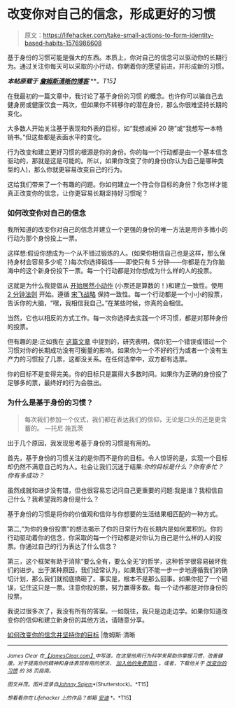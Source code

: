 # 改变你对自己的信念，形成更好的习惯

> 原文：<https://lifehacker.com/take-small-actions-to-form-identity-based-habits-1576986608>

基于身份的习惯可能是强大的东西。本质上，你对自己的信念可以驱动你的长期行为。通过关注你每天可以采取的小行动，你朝着你的愿望前进，并形成新的习惯。



***本帖原载于*** [***詹姆斯清晰的博客***](http://jamesclear.com/identity-votes) ***。*T15】**

在我最初的一篇文章中，我讨论了基于身份的习惯 的概念。也许你可以骗自己去健身房或健康饮食一两次，但如果你不转移你的潜在身份，那么你很难坚持长期的变化。

大多数人开始关注基于表现和外表的目标，如“我想减掉 20 磅”或“我想写一本畅销书。”但这些都是表面水平的变化。

行为改变和建立更好习惯的根源是你的身份。你的每一个行动都是由一个基本信念驱动的，那就是这是可能的。所以，如果你改变了你的身份(你认为自己是哪种类型的人)，那么你就更容易改变自己的行为。

这给我们带来了一个有趣的问题。你如何建立一个符合你目标的身份？你怎样才能真正改变你的信念，让你更容易长期坚持好习惯呢？

### 如何改变你对自己的信念

我所知道的改变你对自己的信念并建立一个更强的身份的唯一方法是用许多微小的行动为那个身份投上一票。

这样想:假设你想成为一个从不错过锻炼的人。(如果你相信自己也是这样，那么保持身材会容易多少呢？)每次你选择锻炼——即使只有 5 分钟——你都是在为你脑海中的这个新身份投下一票。每一个行动都是对你想成为什么样的人的投票。

这就是为什么我提倡从 [开始居然小动作](http://jamesclear.com/small-habits) (小票还是算数的！)和建立一致性。使用 [2 分钟法则](https://lifehacker.com/use-the-two-minute-rule-to-stop-procrastinating-and-get-1521792128) 开始。遵循 [宋飞战略](http://jamesclear.com/stop-procrastinating-seinfeld-strategy) 保持一致性。每一个行动都是一个小小的投票，告诉你的大脑，“嘿，我相信我自己。”在某些时候，你真的会相信。

当然，它也以相反的方式工作。每一次你选择去实践一个坏习惯，都是对那种身份的投票。

但有趣的是:正如我在 [这篇文章](http://lifehacker.com) 中提到的，研究表明，偶尔犯一个错误或错过一个习惯对你的长期成功没有可衡量的影响。如果你为一个不好的行为或者一个没有生产力的习惯投了几票，这都没关系。在任何选举中，双方都有选票。

你的目标不是变得完美。你的目标只是赢得大多数时间。如果你为正确的身份投了足够多的票，最终好的行为会胜出。

### 为什么是基于身份的习惯？

> 每次我们参加一个仪式，我们都在表达我们的信仰，无论是口头的还是更含蓄的。
> —托尼·施瓦茨

出于几个原因，我发现思考基于身份的习惯是有用的。

首先，基于身份的习惯关注的是你而不是你的目标。令人惊讶的是，实现一个目标却仍然不满意自己的为人。社会让我们沉迷于结果:*你的目标是什么？你有多忙？你有多成功？*

虽然成就和进步没有错，但也很容易忘记问自己更重要的问题:我是谁？我相信自己什么？我希望我的身份是什么？

基于身份的习惯是将你的价值观和信仰与你想要的生活结果相匹配的一种方式。

第二,“为你的身份投票”的想法揭示了你的日常行为在长期内是如何累积的。你的行动驱动着你的信念，你采取的每一个行动都是对你认为自己是什么样的人的投票。你通过自己的行为表达了什么信念？

第三，这个框架有助于消除“要么全有，要么全无”的哲学，这种哲学很容易破坏我们的进步。出于某种原因，我们经常认为，如果我们不能一步一步地遵循我们的确切计划，那么我们就彻底搞砸了。事实是，根本不是那么回事。如果你犯了一个错误，记住这只是一票。注意你投的票，努力赢得多数。每一个动作都是对你身份的投票。

我说过很多次了，我没有所有的答案。一如既往，我只是边走边学。如果你知道改变你的信仰和建立新身份的其他方法，请随意分享。

[如何改变你的信念并坚持你的目标](http://jamesclear.com/identity-votes) |詹姆斯·清晰

* * *

<small>*James Clear 在*</small>[<small>*【JamesClear.com】*</small>](http://jamesclear.com/)<small>*中写道，在这里他用行为科学来帮助你掌握习惯，改善健康。对于提高你的精神和身体表现有用的想法，*</small> [<small>*加入他的免费简讯*</small>](http://jamesclear.com/newsletter) <small>*。或者，下载他关于*</small> [<small>*改变你的习惯*</small>](http://jamesclear.com/habits) <small>*的 38 页指南。*</small>

<small>*图文并茂。图片混录自*</small>[<small>*Johnny Sajem*</small>](http://www.shutterstock.com/pic.mhtml?id=67293151&src=id)<small>*(Shutterstock)。*T15】</small>

<small>*想看看你在 Lifehacker 上的作品？邮箱*</small> [<small>*安迪*</small>](mailto:andy@lifehacker.com) <small>*。*T15】</small>